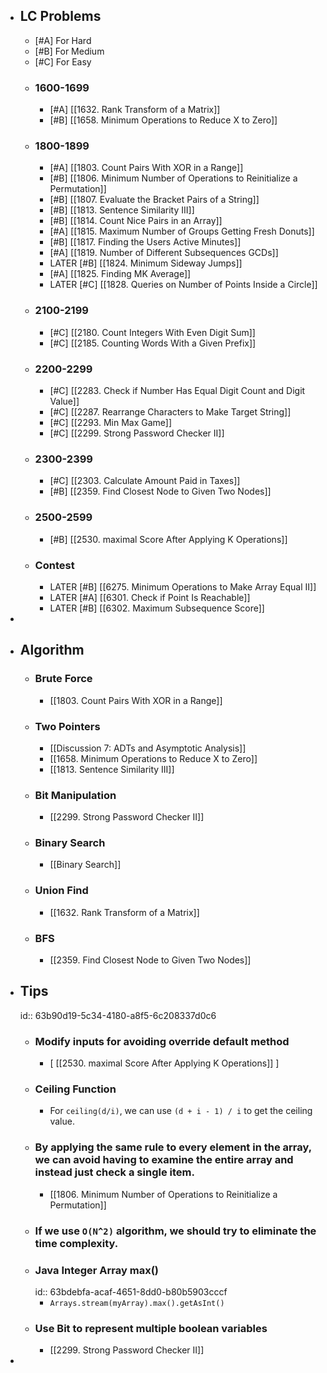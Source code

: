 - ## LC Problems
	- [#A] For Hard
	- [#B] For Medium
	- [#C] For Easy
	- ### 1600-1699
		- [#A] [[1632. Rank Transform of a Matrix]]
		- [#B] [[1658. Minimum Operations to Reduce X to Zero]]
	- ### 1800-1899
		- [#A] [[1803. Count Pairs With XOR in a Range]]
		- [#B] [[1806. Minimum Number of Operations to Reinitialize a Permutation]]
		- [#B] [[1807. Evaluate the Bracket Pairs of a String]]
		- [#B] [[1813. Sentence Similarity III]]
		- [#B] [[1814. Count Nice Pairs in an Array]]
		- [#A] [[1815. Maximum Number of Groups Getting Fresh Donuts]]
		- [#B] [[1817. Finding the Users Active Minutes]]
		- [#A] [[1819. Number of Different Subsequences GCDs]]
		- LATER [#B] [[1824. Minimum Sideway Jumps]]
		- [#A] [[1825. Finding MK Average]]
		- LATER [#C] [[1828. Queries on Number of Points Inside a Circle]]
	- ### 2100-2199
		- [#C] [[2180. Count Integers With Even Digit Sum]]
		- [#C] [[2185. Counting Words With a Given Prefix]]
	- ### 2200-2299
		- [#C] [[2283. Check if Number Has Equal Digit Count and Digit Value]]
		- [#C] [[2287. Rearrange Characters to Make Target String]]
		- [#C] [[2293. Min Max Game]]
		- [#C] [[2299. Strong Password Checker II]]
	- ### 2300-2399
		- [#C] [[2303. Calculate Amount Paid in Taxes]]
		- [#B] [[2359. Find Closest Node to Given Two Nodes]]
	- ### 2500-2599
		- [#B] [[2530. maximal Score After Applying K Operations]]
	- ### Contest
		- LATER [#B] [[6275. Minimum Operations to Make Array Equal II]]
		- LATER [#A] [[6301. Check if Point Is Reachable]]
		- LATER [#B] [[6302. Maximum Subsequence Score]]
-
- ## Algorithm
	- ### Brute Force
		- [[1803. Count Pairs With XOR in a Range]]
	- ### Two Pointers
		- [[Discussion 7: ADTs and Asymptotic Analysis]]
		- [[1658. Minimum Operations to Reduce X to Zero]]
		- [[1813. Sentence Similarity III]]
	- ### Bit Manipulation
		- [[2299. Strong Password Checker II]]
	- ### Binary Search
		- [[Binary Search]]
	- ### Union Find
		- [[1632. Rank Transform of a Matrix]]
	- ### BFS
		- [[2359. Find Closest Node to Given Two Nodes]]
- ## Tips
  id:: 63b90d19-5c34-4180-a8f5-6c208337d0c6
	- ### Modify inputs for avoiding override default method
		- [ [[2530. maximal Score After Applying K Operations]] ]
	- ### Ceiling Function
		- For `ceiling(d/i)`, we can use `(d + i - 1) / i` to get the ceiling value.
	- ### By applying the same rule to every element in the array, we can avoid having to examine the entire array and instead just check a single item.
		- [[1806. Minimum Number of Operations to Reinitialize a Permutation]]
	- ### If we use `O(N^2)` algorithm, we should try to eliminate the time complexity.
	- ### Java Integer Array max()
	  id:: 63bdebfa-acaf-4651-8dd0-b80b5903cccf
		- `Arrays.stream(myArray).max().getAsInt()`
	- ### Use Bit to represent multiple boolean variables
		- [[2299. Strong Password Checker II]]
-